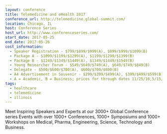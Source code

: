 ```yaml
---
layout: conference
title: Telemedicine and eHealth 2017
conference_url: http://telemedicine.global-summit.com/
location: Chicago, IL
host: Conference Series
host_url: http://www.conferenceseries.com/
start_date: 2017-05-25
end_date: 2017-05-26
cost_information:
  - Speaker Registration - $799/$899/$999(A), $899/$999/$1099(B)
  - Package A - $1099/$1199/$1299(A), $1199/$1299/$1399(B)
  - Package B - $1249/$1349/$1449(A), $1349/$1449/$1549(B)
  - Young Researcher Forum - $549/$649/$749(A), $649/$749/$849(B)
  - Delegate - $500/$600/$700(A), $600/$700/$800(B)
  - A4 Advertisement in Souvenir - $299/$399/$499(A), $399/$499/$599(B)
  - A = Academic, B = Business; prices for through dates 11/25/16,5/15/17,5/25/17
tags:
  - healthcare
  - telemedicine
  - illinois
---
```


Meet Inspiring Speakers and Experts at our 3000+ Global Conference series Events with over 1000+ Conferences, 1000+ Symposiums and 1000+ Workshops on Medical, Pharma, Engineering, Science, Technology and Business.
